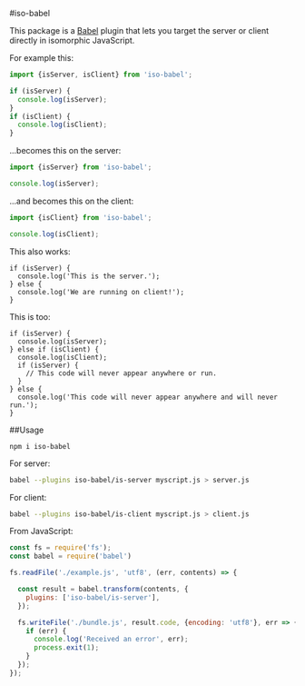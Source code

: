 #iso-babel

This package is a [Babel](https://github.com/babel/babel) plugin that lets you target the
server or client directly in isomorphic JavaScript.

For example this:

```javascript
import {isServer, isClient} from 'iso-babel';

if (isServer) {
  console.log(isServer);
}
if (isClient) {
  console.log(isClient);
}
```

...becomes this on the server:

```javascript
import {isServer} from 'iso-babel';

console.log(isServer);
```

...and becomes this on the client:

```javascript
import {isClient} from 'iso-babel';

console.log(isClient);
```

This also works:

```
if (isServer) {
  console.log('This is the server.');
} else {
  console.log('We are running on client!');
}
```

This is too:

```
if (isServer) {
  console.log(isServer);
} else if (isClient) {
  console.log(isClient);
  if (isServer) {
    // This code will never appear anywhere or run.
  }
} else {
  console.log('This code will never appear anywhere and will never run.');
}
```

##Usage

```
npm i iso-babel
```
For server:
```bash
babel --plugins iso-babel/is-server myscript.js > server.js
```
For client:
```bash
babel --plugins iso-babel/is-client myscript.js > client.js
```

From JavaScript:

```javascript
const fs = require('fs');
const babel = require('babel')

fs.readFile('./example.js', 'utf8', (err, contents) => {

  const result = babel.transform(contents, {
    plugins: ['iso-babel/is-server'],
  });

  fs.writeFile('./bundle.js', result.code, {encoding: 'utf8'}, err => {
    if (err) {
      console.log('Received an error', err);
      process.exit(1);
    }
  });
});
```

